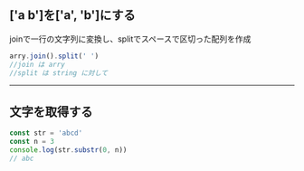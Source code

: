## ['a b']を['a', 'b']にする
joinで一行の文字列に変換し、splitでスペースで区切った配列を作成
```js
arry.join().split(' ')
//join は arry
//split は string に対して
```
***
## 文字を取得する
```js
const str = 'abcd'
const n = 3
console.log(str.substr(0, n))
// abc
```